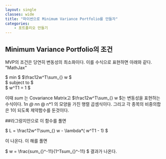 ```yaml
---
layout: single
classes: wide
title: "파이썬으로 Minimum Variance Portfolio를 만들자"
categories:
    - 포트폴리오 만들기
---
```


## Minimum Variance Portfolio의 조건
MVP의 조건은 당연히 변동성의 최소화이다. 이를 수식으로 표현하면 아래와 같다. "MathJax"

$ min $  $\frac12w^T\sum_{} w $   
$ subject to  $  
$ w^T1 = 1 $  

이때 $sum_{}$ 는 Covariance Matrix고 $\frac12w^T\sum_{} w $는 변동성을 표현하는 수식이다.   1*n @ n*n @ n*1 의 모양을 가진 행렬 곱셈식이다.
그리고 각 종목의 비중의합은 1이 되도록 제약함수를 둔것이다.

##라그랑지안으로 이 함수를 풀면

$ L = \frac12w^T\sum_{} w - \lambda*( w^T1 - 1) $  

이 나온다. 이 해를 풀면 

$ w = \frac{sum_{}^-11}{1^Tsum_{}^-11} $ 결과가 나온다.
